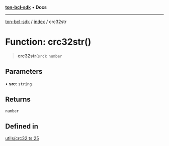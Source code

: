 [**ton-bcl-sdk**](../../README.md) • **Docs**

***

[ton-bcl-sdk](../../README.md) / [index](../README.md) / crc32str

# Function: crc32str()

> **crc32str**(`src`): `number`

## Parameters

• **src**: `string`

## Returns

`number`

## Defined in

[utils/crc32.ts:25](https://github.com/ton-fun-tech/ton-bcl-sdk/blob/7a6b80908ebab30efbdc8b1f59fd42fa681bf4aa/src/utils/crc32.ts#L25)
